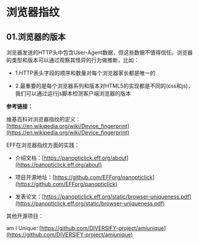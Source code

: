 # 浏览器指纹

## 01.浏览器的版本

浏览器发送的HTTP头中包含User-Agent数据，但这些数据不值得信任。浏览器的类型和版本可以通过观察其怪异的行为做推断，比如：

- 1.HTTP表头字段的顺序和数量对每个浏览器家长都是唯一的

- 2.最重要的是每个浏览器系列和版本对HTML5的实现都是不同的(css和js)，我们可以通过运行js脚本检测客户端浏览器的版本

**参考链接：**

维基百科对浏览器指纹的定义：[https://en.wikipedia.org/wiki/Device_fingerprint](https://en.wikipedia.org/wiki/Device_fingerprint)

EFF在浏览器指纹方面的实践：

- 介绍文档：[https://panopticlick.eff.org/about](https://panopticlick.eff.org/about)

- 项目开源地址：[https://github.com/EFForg/panopticlick](https://github.com/EFForg/panopticlick)

- 发表论文：[https://panopticlick.eff.org/static/browser-uniqueness.pdf](https://panopticlick.eff.org/static/browser-uniqueness.pdf)

其他开源项目：

am I Unique:  [https://github.com/DIVERSIFY-project/amiunique](https://github.com/DIVERSIFY-project/amiunique)